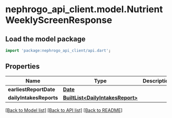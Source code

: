 # nephrogo_api_client.model.NutrientWeeklyScreenResponse

## Load the model package
```dart
import 'package:nephrogo_api_client/api.dart';
```

## Properties
Name | Type | Description | Notes
------------ | ------------- | ------------- | -------------
**earliestReportDate** | [**Date**](Date.md) |  | 
**dailyIntakesReports** | [**BuiltList&lt;DailyIntakesReport&gt;**](DailyIntakesReport.md) |  | 

[[Back to Model list]](../README.md#documentation-for-models) [[Back to API list]](../README.md#documentation-for-api-endpoints) [[Back to README]](../README.md)


